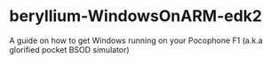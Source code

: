 # beryllium-WindowsOnARM-edk2
A guide on how to get Windows running on your Pocophone F1 (a.k.a glorified pocket BSOD simulator)
